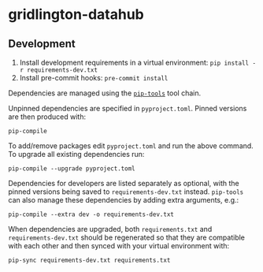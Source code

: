 # gridlington-datahub

## Development

1. Install development requirements in a virtual environment: `pip install -r requirements-dev.txt `
2. Install pre-commit hooks: `pre-commit install`

Dependencies are managed using the [`pip-tools`] tool chain.

Unpinned dependencies are specified in `pyproject.toml`. Pinned versions are
then produced with:

```
pip-compile
```

To add/remove packages edit `pyproject.toml` and run the above command. To
upgrade all existing dependencies run:

```
pip-compile --upgrade pyproject.toml
```

Dependencies for developers are listed separately as optional, with the pinned versions
being saved to `requirements-dev.txt` instead. `pip-tools` can also manage these
dependencies by adding extra arguments, e.g.:

```
pip-compile --extra dev -o requirements-dev.txt
```

When dependencies are upgraded, both `requirements.txt` and `requirements-dev.txt`
should be regenerated so that they are compatible with each other and then synced with
your virtual environment with:

```
pip-sync requirements-dev.txt requirements.txt
```

[`pip-tools`]: https://pip-tools.readthedocs.io/en/latest/

